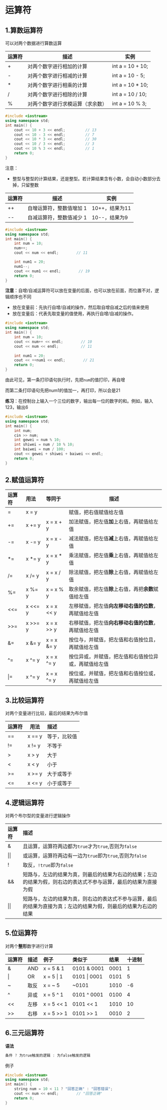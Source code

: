 # 运算符

## 1.算数运算符

可以对两个数据进行算数运算

| 运算符 | 描述                             | 实例             |
| ------ | -------------------------------- | ---------------- |
| +      | 对两个数字进行相加的计算         | int a = 10 + 10; |
| -      | 对两个数字进行相减的计算         | int a = 10 - 5;  |
| *      | 对两个数字进行相乘的计算         | int a = 10 * 10; |
| /      | 对两个数字进行相除的计算         | int a = 10 / 10; |
| %      | 对两个数字进行求模运算（求余数） | int a = 10 % 3;  |

```c++
#include <iostream>
using namespace std;
int main() {
    cout << 10 + 3 << endl;         // 13
    cout << 10 - 3 << endl;         // 7
    cout << 10 * 3 << endl;         // 30
    cout << 10 / 3 << endl;         // 3     
    cout << 10 % 3 << endl;         // 1
    return 0;
}
```

注意：

- 整型与整型的计算结果，还是整型。若计算结果含有小数，会自动小数部分去掉，只留整数



| 运算符 | 描述                     | 实例           |
| ------ | ------------------------ | -------------- |
| ++     | 自增运算符，整数值增加 1 | 10++，结果为11 |
| --     | 自减运算符，整数值减少 1 | 10--，结果为9  |

```c++
#include <iostream>
using namespace std;
int main() {
    int num = 10;
    num++;
    cout << num << endl;        // 11

    int num1 = 20;
    num1--;
    cout << num1 << endl;        // 19
    return 0;
}
```

**注意**：自增/自减运算符可以放在变量的后面，也可以放在前面，而位置不对，逻辑顺序也不同

- 放在变量前：先执行自增/自减的操作，然后取自增自减之后的值来使用
- 放在变量后：代表先取变量的值使用，再执行自增/自减的操作。

```c++
#include <iostream>
using namespace std;
int main() {
    int num = 10;
    cout << num++ << endl;        // 10
	cout << num << endl;		  // 11
    
    int num1 = 20;
    cout << ++num1 << endl;        // 21
    return 0;
}
```

由此可见，第一条打印语句执行时，先把`num`的值打印，再自增

而第二条打印语句先把num1的值加一，再打印，所以会是21



**练习**：在控制台上输入一个三位的数字，输出每一位的数字的和。例如，输入123，输出6

```c++
#include <iostream>
using namespace std;
int main() {
    int num;
    cin >> num;
    int gewei = num % 10;
    int shiwei = num / 10 % 10;
    int baiwei = num / 100;
    cout << gewei + shiwei + baiwei << endl;
    return 0;
}
```



## 2.赋值运算符

| 运算符 | 用法    | 等同于     | 描述                                                 |
| :----- | :------ | :--------- | ---------------------------------------------------- |
| =      | x = y   |            | 赋值，把右值赋值给左值                               |
| +=     | x += y  | x = x + y  | 加法赋值，把左值**加**上右值，再赋值给左值           |
| -=     | x -= y  | x = x - y  | 减法赋值，把左值**减**上右值，再赋值给左值           |
| *=     | x *= y  | x = x * y  | 乘法赋值，把左值**乘**上右值，再赋值给左值           |
| /=     | x /= y  | x = x / y  | 除法赋值，把左值**除**上右值，再赋值给左值           |
| %=     | x %= y  | x = x % y  | 取余赋值，把左值**除**上右值，再把**余数**赋值给左值 |
| <<=    | x <<= y | x = x << y | 左移赋值，把左值**向左移动右值的位数**，再赋值给左值 |
| >>=    | x >>= y | x = x >> y | 右移赋值，把左值**向右移动右值的位数**，再赋值给左值 |
| &=     | x &= y  | x = x &= y | 按位与，并赋值，把左值和右值按位且，再赋值给左值     |
| ^=     | x ^=  y | x = x ^= y | 按位异或，并赋值，把左值和右值按位异或，再赋值给左值 |
| \|=    | x ^=  y | x = x ^= y | 按位或，并赋值，把左值和右值按位或，再赋值给左值     |



## 3.比较运算符

对两个变量进行比较，最后的结果为布尔值

| 运算符 | 用法   | 描述         |
| :----- | ------ | :----------- |
| ==     | x == y | 等于，比较值 |
| !=     | x != y | 不等于       |
| >      | x > y  | 大于         |
| <      | x < y  | 小于         |
| >=     | x >= y | 大于或等于   |
| <=     | x <= y | 小于或等于   |



## 4.逻辑运算符

对两个布尔型的变量进行逻辑操作

| 运算符 | 描述                                                         |
| :----- | :----------------------------------------------------------- |
| &      | 且运算，运算符两边都为`true`才为`true`,否则为`false`         |
| \|\|   | 或运算，运算符两边有一边为`true`即为`true`,否则为`false`     |
| !      | 取反，`!true`即为`false`                                     |
| &&     | 短路与，左边的结果为真，则最后的结果为右边的结果；左边的结果为假，则右边的表达式不参与运算，最后的结果为直接为假 |
| \|\|   | 短路与，左边的结果为真，则右边的表达式不参与运算，最后的结果为直接为真；左边的结果为假，则最后的结果为右边的结果 |





## 5.位运算符

对两个**整形**数字进行计算 

| 运算符 | 描述 | 例子       | 类似于       | 结果 | 十进制 |
| :----- | :--- | :--------- | :----------- | :--- | :----- |
| &      | AND  | x = 5 & 1  | 0101 & 0001  | 0001 | 1      |
| \|     | OR   | x = 5 \| 1 | 0101 \| 0001 | 0101 | 5      |
| ~      | 取反 | x = ~ 5    | ~0101        | 1010 | -6     |
| ^      | 异或 | x = 5 ^ 1  | 0101 ^ 0001  | 0100 | 4      |
| <<     | 左移 | x = 5 << 1 | 0101 << 1    | 1010 | 10     |
| >>     | 右移 | x = 5 >> 1 | 0101 >> 1    | 0010 | 2      |





## 6.三元运算符

**语法**

```js
条件 ? 为true触发的逻辑 : 为false触发的逻辑
```

例子

```c++
#include <iostream>
using namespace std;
int main() {
    string num = 10 < 11 ? "回答正确" : "回答错误";
    cout << num << endl;        // "回答正确" 
    return 0;
}
```

